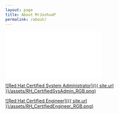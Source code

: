 ```yaml
---
layout: page
title: About MrJoshuaP
permalink: /about/
---
```


[![IPv6 Certification Badge for mrjoshuap](//ipv6.he.net/certification/create_badge.php?pass_name=mrjoshuap&badge=1)](https://ipv6.he.net/certification/scoresheet.php?pass_name=mrjoshuap)

[![Red Hat Certified System Administrator]({{ site.url }}/assets/RH_CertifiedSysAdmin_RGB.png)](https://www.redhat.com/rhtapps/verify/?certId=150-093-623)

[![Red Hat Certified Engineer]({{ site.url }}/assets/RH_CertifiedEngineer_RGB.png)](https://www.redhat.com/rhtapps/verify/?certId=150-093-623)
